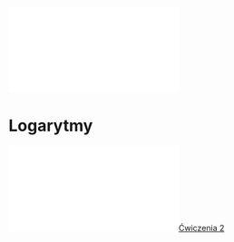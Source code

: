 ![W2_Analiza_21_Funkcje](/Notatki/Semestr%201/Analiza%20matematyczna%201.2A/Wyk%C5%82ady/Wyk%C5%82ad%202/W2_Analiza_21_Funkcje.pdf)

# Logarytmy

![CCF31102022](/Notatki/Semestr%201/Analiza%20matematyczna%201.2A/Wyk%C5%82ady/Wyk%C5%82ad%202/CCF31102022.pdf)[Ćwiczenia 2](/Notatki/Semestr%201/Analiza%20matematyczna%201.2A/%C4%86wiczenia/%C4%86wiczenia%202/%C4%86wiczenia%202.md)